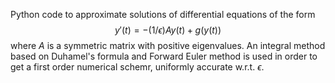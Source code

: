 Python code to approximate solutions of differential equations of the form $$y'(t) = -(1/\epsilon)Ay(t) + g(y(t))$$ where $A$ is a symmetric matrix with positive eigenvalues. An integral method based on Duhamel's formula and Forward Euler method is used in order to get a first order numerical schemr, uniformly accurate w.r.t. $\epsilon$.
